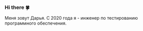 ### Hi there :four_leaf_clover:
Меня зовут Дарья. С 2020 года я - инженер по тестированию программного обеспечения.</br>
<!--
**Daria1004/Daria1004** is a ✨ _special_ ✨ repository because its `README.md` (this file) appears on your GitHub profile.

Here are some ideas to get you started:

- 🔭 I’m currently working on ...
- 🌱 I’m currently learning ...
- 👯 I’m looking to collaborate on ...
- 🤔 I’m looking for help with ...
- 💬 Ask me about ...
- 📫 How to reach me: telegram @otempora...
- 😄 Pronouns: ...
- ⚡ Fun fact: ...
-->


